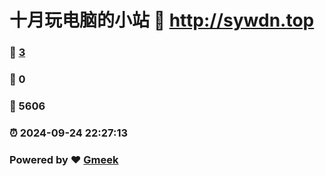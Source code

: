 # 十月玩电脑的小站 :link: http://sywdn.top 
### :page_facing_up: [3](http://sywdn.top/tag.html) 
### :speech_balloon: 0 
### :hibiscus: 5606 
### :alarm_clock: 2024-09-24 22:27:13 
### Powered by :heart: [Gmeek](https://github.com/Meekdai/Gmeek)
